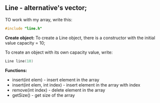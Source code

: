## Line - alternative's vector;

TO work with my array, write this:
```cpp
#include "line.h"
```

**Create object:**
To create a Line object, there is a constructor with the initial value capacity = 10;

To create an object with its own capacity value, write:
```cpp
Line line(10)
```

**Functions:**
- insert(int elem) - insert element in the array
- insert(int elem, int index) - insert element in the array with index
- remove(int index) - delete element in the array
- getSize() - get size of the array
